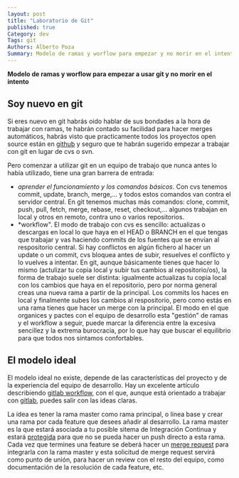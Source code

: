 ```yaml
---
layout: post
title: "Laboratorio de Git"
published: true
Category: dev
Tags: git
Authors: Alberto Poza
Summary: Modelo de ramas y worflow para empezar y no morir en el intento
---
```

**Modelo de ramas y worflow para empezar a usar git y no morir en el intento**

## Soy nuevo en git
Si eres nuevo en git habrás oido hablar de sus bondades a la hora de trabajar con ramas, te habrán contado su facilidad para hacer merges automáticos, habrás visto que practicamente todos los proyectos open source están en [github](http://githab.com) y seguro que te habrán sugerido empezar a trabajar con git en lugar de cvs o svn.

Pero comenzar a utilizar git en un equipo de trabajo que nunca antes lo había utilizado, tiene una gran barrera de entrada:

- *aprender el funcionamiento y los comandos básicos*. Con cvs tenemos commit, update, branch, merge,... y todos estos comandos van contra el servidor central. En git tenemos muchas más comandos: clone, commit, push, pull, fetch, merge, rebase, reset, checkout,... algunos trabajan en local y otros en remoto, contra uno o varios repositorios.
- *workflow". El modo de trabajo con cvs es sencillo: actualizas o descargas en local lo que haya en el HEAD o BRANCH en el que tengas que trabajar y vas haciendo commits de los fuentes que se envian al respositorio central. Si hay conflictos en algún fichero al hacer un update o un commit, cvs bloquea antes de subir, resuelves el conflicto y lo vuelves a intentar. En git, aunque básicamente tienes que hacer lo mismo (actulizar tu copia local y subir tus cambios al repositorio/os), la forma de trabajo suele ser distinta: igualmente actualizas tu copia local con los cambios que haya en el repositorio, pero por norma general creas una nueva rama a partir de la principal. Los commits los haces en local y finalmente subes los cambios al respositorio, pero como estás en una rama tienes que hacer un merge con la principal. El modo en el que organices y pactes con el equipo de desarrollo esta "gestión" de ramas y el workflow a seguir, puede marcar la diferencia entre la excesiva sencillez y la extrema burocracia, por lo que hay que buscar el equilibrio para que todos nos sintamos confortables.

## El modelo ideal
El modelo ideal no existe, depende de las características del proyecto y de la experiencia del equipo de desarrollo.
Hay un excelente artículo describiendo [gitlab workflow](https://about.gitlab.com/2014/09/29/gitlab-flow/), con el que, aunque está orientado a trabajar con [gitlab](http://gitlab.org), puedes salir con las ideas claras.

La idea es tener la rama master como rama principal, o línea base y crear una rama por cada feature que desees añadir al desarrollo. La rama master es la que estará asociada a tu posible sitema de Integración Continua y estará [protegida](http://doc.gitlab.com/ee/permissions/permissions.html) para que no se pueda hacer un push directo a esta rama. Cada vez que termines una feature se deberá hacer un [merge request](https://gitlab.com/gitlab-org/gitlab-ce/merge_requests) para integrarla con la rama master y esta solicitud de merge request servirá como punto de unión, para hacer un review con el resto del equipo, como documentación de la resolución de cada feature, etc.

